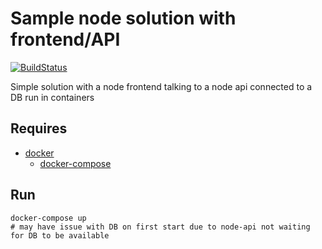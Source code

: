 # Sample node solution with frontend/API

[![BuildStatus](https://travis-ci.org/stevenalexander/node-web-api-db.svg?branch=master)](https://travis-ci.org/stevenalexander/node-web-api-db?branch=master)

Simple solution with a node frontend talking to a node api connected to a DB run in containers

## Requires

* [docker](https://www.docker.com/)
  * [docker-compose](https://docs.docker.com/compose/)

## Run

```
docker-compose up
# may have issue with DB on first start due to node-api not waiting for DB to be available
```
